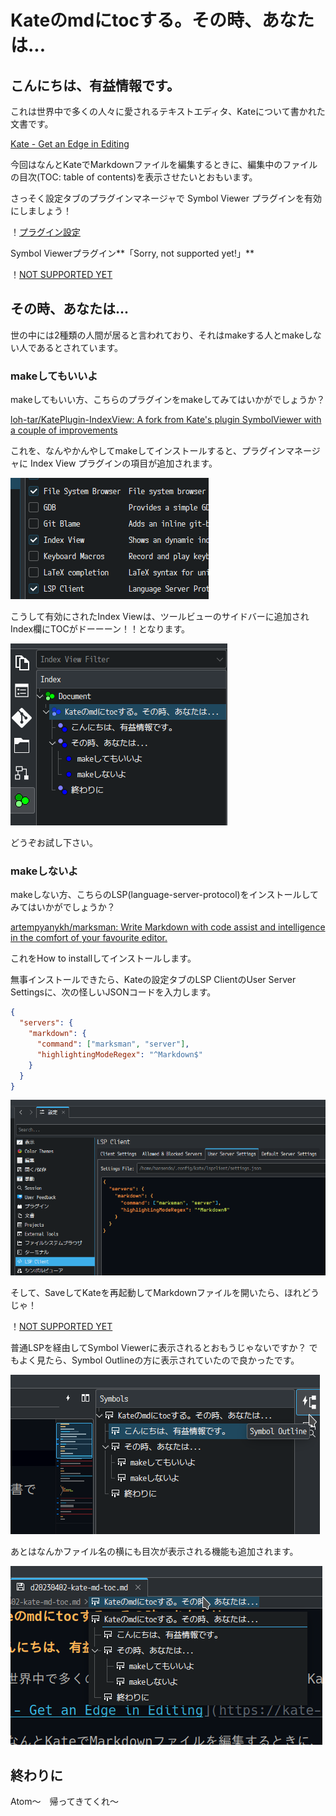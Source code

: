# Kateのmdにtocする。その時、あなたは...

## こんにちは、有益情報です。

これは世界中で多くの人々に愛されるテキストエディタ、Kateについて書かれた文書です。

[Kate - Get an Edge in Editing](https://kate-editor.org/ja/)

今回はなんとKateでMarkdownファイルを編集するときに、編集中のファイルの目次(TOC: table of contents)を表示させたいとおもいます。

さっそく設定タブのプラグインマネージャで Symbol Viewer プラグインを有効にしましょう！

！[プラグイン設定](https://github.com/hideki-masuoka/bericht/raw/main/assets/d20230402-kate-md-toc/Screenshot_20230402_170237.png)

Symbol Viewerプラグイン**「Sorry, not supported yet!」**

！[NOT SUPPORTED YET](https://github.com/hideki-masuoka/bericht/raw/main/assets/d20230402-kate-md-toc/Screenshot_20230402_170021.png)

## その時、あなたは...

世の中には2種類の人間が居ると言われており、それはmakeする人とmakeしない人であるとされています。

### makeしてもいいよ

makeしてもいい方、こちらのプラグインをmakeしてみてはいかがでしょうか？

[loh-tar/KatePlugin-IndexView: A fork from Kate's plugin SymbolViewer with a couple of improvements](https://github.com/loh-tar/KatePlugin-IndexView)

これを、なんやかんやしてmakeしてインストールすると、プラグインマネージャに Index View プラグインの項目が追加されます。

![Index Viewが追加された様子](https://github.com/hideki-masuoka/bericht/raw/main/assets/d20230402-kate-md-toc/Screenshot_20230402_170342.png)

こうして有効にされたIndex Viewは、ツールビューのサイドバーに追加されIndex欄にTOCがドーーーン！！となります。

![目次が表示されている様子](https://github.com/hideki-masuoka/bericht/raw/main/assets/d20230402-kate-md-toc/Screenshot_20230402_165938.png)

どうぞお試し下さい。

### makeしないよ

makeしない方、こちらのLSP(language-server-protocol)をインストールしてみてはいかがでしょうか？

[artempyanykh/marksman: Write Markdown with code assist and intelligence in the comfort of your favourite editor.](https://github.com/artempyanykh/marksman)

これをHow to installしてインストールします。

無事インストールできたら、Kateの設定タブのLSP ClientのUser Server Settingsに、次の怪しいJSONコードを入力します。


```json
{
  "servers": {
    "markdown": {
      "command": ["marksman", "server"],
      "highlightingModeRegex": "^Markdown$"
    }
  }
}
```

![設定値入力例](https://github.com/hideki-masuoka/bericht/raw/main/assets/d20230402-kate-md-toc/Screenshot_20230402_170533.png)

そして、SaveしてKateを再起動してMarkdownファイルを開いたら、ほれどうじゃ！

！[NOT SUPPORTED YET](https://github.com/hideki-masuoka/bericht/raw/main/assets/d20230402-kate-md-toc/Screenshot_20230402_170021.png)

普通LSPを経由してSymbol Viewerに表示されるとおもうじゃないですか？
でもよく見たら、Symbol Outlineの方に表示されていたので良かったです。

![Symbol Outline に目次が表示されている様子](https://github.com/hideki-masuoka/bericht/raw/main/assets/d20230402-kate-md-toc/Screenshot_20230402_171906.png)

あとはなんかファイル名の横にも目次が表示される機能も追加されます。

![ファイル名の横に目次が表示されている様子](https://github.com/hideki-masuoka/bericht/raw/main/assets/d20230402-kate-md-toc/Screenshot_20230402_171323.png)

## 終わりに

Atom〜　帰ってきてくれ〜

